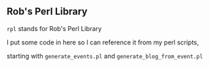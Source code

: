 ## Rob's Perl Library

`rpl` stands for Rob's Perl Library

I put some code in here so I can reference it from my perl scripts,

starting with `generate_events.pl`
and `generate_blog_from_event.pl`
